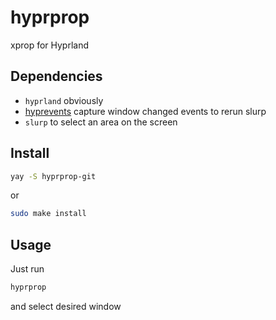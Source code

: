 # hyprprop
xprop for Hyprland


## Dependencies
- `hyprland` obviously
- [hyprevents](https://github.com/vilari-mickopf/hyprevents) capture window changed events to rerun slurp
- `slurp` to select an area on the screen

## Install
```bash
yay -S hyprprop-git
```
or
```bash
sudo make install
```

## Usage
Just run
```bash
hyprprop
```
and select desired window
